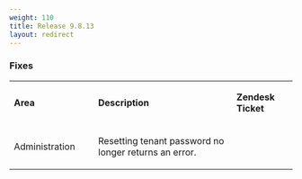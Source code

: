 ```yaml
---
weight: 110
title: Release 9.8.13
layout: redirect
---
```


### Fixes

<table class="c10">

<col width = 150>

<tbody>

<tr class="c3">

<td class="c6" colspan="1" rowspan="1">

<span class="c2"><strong>Area</strong></span>

</td>

<td class="c14" colspan="1" rowspan="1">

<span class="c2"><strong>Description</strong></span>

</td>

<td class="c13" colspan="1" rowspan="1">

<span class="c2"><strong>Zendesk Ticket</strong></span>

</td>

</tr>

<tr class="c3">

<td class="c6" colspan="1" rowspan="1">

<span class="c1">Administration</span>

</td>

<td class="c14" colspan="1" rowspan="1">

<span class="c1">Resetting tenant password no longer returns an error.</span>

</td>

<td class="c13" colspan="1" rowspan="1">

<span class="c1"></span>

</td>

</tr>

</tbody>

</table>